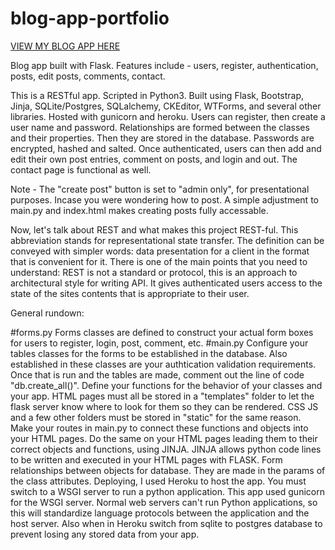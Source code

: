 # blog-app-portfolio
[VIEW MY BLOG APP HERE](https://jd-blog-app-portfolio.herokuapp.com/)

    
Blog app built with Flask. Features include - users, register, authentication, posts, edit posts, comments, contact.

This is a RESTful app. Scripted in Python3. Built using Flask, Bootstrap, Jinja, SQLite/Postgres, SQLalchemy, CKEditor, WTForms, and several other libraries. Hosted with gunicorn and heroku. Users can register, then create a user name and password. Relationships are formed between the classes and their properties. Then they are stored in the database. Passwords are encrypted, hashed and salted. Once authenticated, users can then add and edit their own post entries, comment on posts, and login and out. The contact page is functional as well.

Note - The "create post" button is set to "admin only", for presentational purposes. Incase you were wondering how to post. A simple adjustment to main.py and index.html makes creating posts fully accessable. 

 Now, let's talk about REST and what makes this project REST-ful. This abbreviation stands for representational state transfer. The definition can be conveyed with simpler words: data presentation for a client in the format that is convenient for it. There is one of the main points that you need to understand: REST is not a standard or protocol, this is an approach to architectural style for writing API. It gives authenticated users access to the state of the sites contents that is appropriate to their user.
 
General rundown:

#forms.py Forms classes are defined to construct your actual form boxes for users to register, login, post, comment, etc.
#main.py Configure your tables classes for the forms to be established in the database. 
Also established in these classes are your authtication validation requirements. 
Once that is run and the tables are made, comment out the line of code "db.create_all()". 
Define your functions for the behavior of your classes and your app.
HTML pages must all be stored in a "templates" folder to let the flask server know where to look for them so they can be rendered.
CSS JS and a few other folders must be stored in "static" for the same reason.
Make your routes in main.py to connect these functions and objects into your HTML pages.
Do the same on your HTML pages leading them to their correct objects and functions, using JINJA. JINJA allows python code lines to be written and executed in your HTML pages with FLASK.
Form relationships between objects for database. They are made in the params of the class attributes.
Deploying, I used Heroku to host the app. You must switch to a WSGI server to run a python application. 
This app used gunicorn for the WSGI server. Normal web servers can't run Python applications, so this will standardize language protocols between the application and the host server.
Also when in Heroku switch from sqlite to postgres database to prevent losing any stored data from your app.
